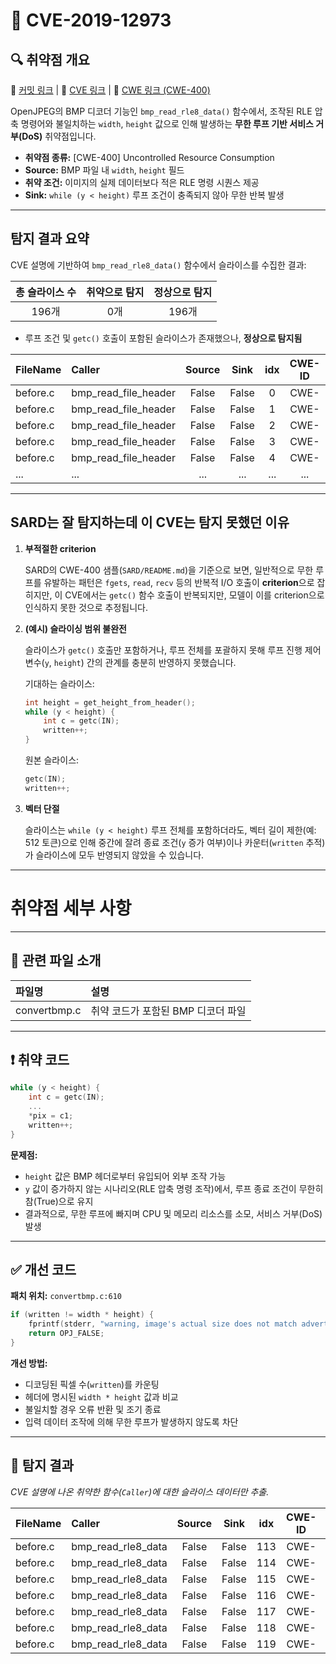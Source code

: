 # 📁 CVE-2019-12973

## 🔍 취약점 개요

🔗 [커밋 링크](#) | 🔗 [CVE 링크](https://cve.mitre.org/cgi-bin/cvename.cgi?name=CVE-2019-12973) | 🔗 [CWE 링크 (CWE-400)](https://cwe.mitre.org/data/definitions/400.html)

OpenJPEG의 BMP 디코더 기능인 `bmp_read_rle8_data()` 함수에서, 조작된 RLE 압축 명령어와 불일치하는 `width`, `height` 값으로 인해 발생하는 **무한 루프 기반 서비스 거부(DoS)** 취약점입니다.

* **취약점 종류:** \[CWE-400] Uncontrolled Resource Consumption
* **Source:** BMP 파일 내 `width`, `height` 필드
* **취약 조건:** 이미지의 실제 데이터보다 적은 RLE 명령 시퀀스 제공
* **Sink:** `while (y < height)` 루프 조건이 충족되지 않아 무한 반복 발생

---

## 탐지 결과 요약

CVE 설명에 기반하여 `bmp_read_rle8_data()` 함수에서 슬라이스를 수집한 결과:

| 총 슬라이스 수 | 취약으로 탐지 | 정상으로 탐지 |
| :------: | :-----: | :-----: |
|   196개   |    0개   |   196개  |

* 루프 조건 및 `getc()` 호출이 포함된 슬라이스가 존재했으나, **정상으로 탐지됨**

| FileName | Caller                  | Source |  Sink | idx | CWE-ID |    category    | criterion | line | label | token\_length | predict |
| :------- | :---------------------- | :----: | :---: | :-: | :----: | :------------: | :-------: | :--: | :---: | :-----------: | :-----: |
| before.c | bmp\_read\_file\_header |  False | False |  0  |  CWE-  | CallExpression |    getc   |  330 |   -3  |      343      |    0    |
| before.c | bmp\_read\_file\_header |  False | False |  1  |  CWE-  | CallExpression |    getc   |  331 |   -3  |      343      |    0    |
| before.c | bmp\_read\_file\_header |  False | False |  2  |  CWE-  | CallExpression |  fprintf  |  334 |   -3  |       23      |    0    |
| before.c | bmp\_read\_file\_header |  False | False |  3  |  CWE-  | CallExpression |    getc   |  340 |   -3  |      343      |    0    |
| before.c | bmp\_read\_file\_header |  False | False |  4  |  CWE-  | CallExpression |    getc   |  341 |   -3  |      343      |    0    |
| ...      | ...                     |   ...  |  ...  | ... |   ...  |       ...      |    ...    |  ... |  ...  |      ...      |   ...   |

---

## SARD는 잘 탐지하는데 이 CVE는 탐지 못했던 이유


1. **부적절한 criterion**

   SARD의 CWE-400 샘플(`SARD/README.md`)을 기준으로 보면, 일반적으로 무한 루프를 유발하는 패턴은 `fgets`, `read`, `recv` 등의 반복적 I/O 호출이 **criterion**으로 잡히지만,
   이 CVE에서는 `getc()` 함수 호출이 반복되지만, 모델이 이를 criterion으로 인식하지 못한 것으로 추정됩니다.

2. **(예시) 슬라이싱 범위 불완전**

   슬라이스가 `getc()` 호출만 포함하거나, 루프 전체를 포괄하지 못해 루프 진행 제어 변수(`y`, `height`) 간의 관계를 충분히 반영하지 못했습니다.

   기대하는 슬라이스:

   ```c
   int height = get_height_from_header();
   while (y < height) {
       int c = getc(IN);
       written++;
   }
   ```

   원본 슬라이스:

   ```c
   getc(IN);
   written++;
   ```

3. **벡터 단절**

   슬라이스는 `while (y < height)` 루프 전체를 포함하더라도, 벡터 길이 제한(예: 512 토큰)으로 인해 중간에 잘려
   종료 조건(`y` 증가 여부)이나 카운터(`written` 추적)가 슬라이스에 모두 반영되지 않았을 수 있습니다.

---
# 취약점 세부 사항
---
## 📁 관련 파일 소개

| 파일명          | 설명                    |
| :----------- | :-------------------- |
| convertbmp.c | 취약 코드가 포함된 BMP 디코더 파일 |

---

## ❗️ 취약 코드

```c
while (y < height) {
    int c = getc(IN);
    ...
    *pix = c1;
    written++;
}
```

**문제점:**

* `height` 값은 BMP 헤더로부터 유입되어 외부 조작 가능
* `y` 값이 증가하지 않는 시나리오(RLE 압축 명령 조작)에서, 루프 종료 조건이 무한히 참(True)으로 유지
* 결과적으로, 무한 루프에 빠지며 CPU 및 메모리 리소스를 소모, 서비스 거부(DoS) 발생

---

## ✅ 개선 코드

**패치 위치:** `convertbmp.c:610`

```c
if (written != width * height) {
    fprintf(stderr, "warning, image's actual size does not match advertised one\n");
    return OPJ_FALSE;
}
```

**개선 방법:**

* 디코딩된 픽셀 수(`written`)를 카운팅
* 헤더에 명시된 `width * height` 값과 비교
* 불일치할 경우 오류 반환 및 조기 종료
* 입력 데이터 조작에 의해 무한 루프가 발생하지 않도록 차단

---

## 🧪 탐지 결과

*CVE 설명에 나온 취약한 함수(`Caller`)에 대한 슬라이스 데이터만 추출.*

| FileName | Caller                | Source |  Sink | idx | CWE-ID |    category    | criterion | line | label | token\_length | predict |
| :------- | :-------------------- | :----: | :---: | :-: | :----: | :------------: | :-------: | :--: | :---: | :-----------: | :-----: |
| before.c | bmp\_read\_rle8\_data |  False | False | 113 |  CWE-  | CallExpression |    getc   |  546 |   -3  |      469      |    0    |
| before.c | bmp\_read\_rle8\_data |  False | False | 114 |  CWE-  | CallExpression |    getc   |  555 |   -3  |      554      |    0    |
| before.c | bmp\_read\_rle8\_data |  False | False | 115 |  CWE-  | CallExpression |    getc   |  566 |   -3  |      469      |    0    |
| before.c | bmp\_read\_rle8\_data |  False | False | 116 |  CWE-  | CallExpression |    getc   |  578 |   -3  |      661      |    0    |
| before.c | bmp\_read\_rle8\_data |  False | False | 117 |  CWE-  | CallExpression |    getc   |  583 |   -3  |      661      |    0    |
| before.c | bmp\_read\_rle8\_data |  False | False | 118 |  CWE-  | CallExpression |    getc   |  595 |   -3  |      487      |    0    |
| before.c | bmp\_read\_rle8\_data |  False | False | 119 |  CWE-  | CallExpression |    getc   |  603 |   -3  |      469      |    0    |

